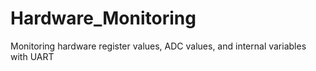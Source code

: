 # Hardware_Monitoring
Monitoring hardware register values, ADC values, and internal variables with UART
